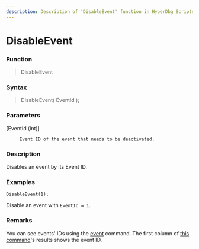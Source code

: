 ```yaml
---
description: Description of 'DisableEvent' function in HyperDbg Scripts
---
```


# DisableEvent

### Function

> DisableEvent

### Syntax

> DisableEvent\( EventId \);

### Parameters

\[EventId \(int\)\]

         Event ID of the event that needs to be deactivated.

### Description

Disables an event by its Event ID.

### Examples

`DisableEvent(1);`

Disable an event with `EventId = 1`.

### **Remarks**

You can see events' IDs using the [event](https://docs.hyperdbg.com/commands/debugging-commands/events) command. The first column of [this command](https://docs.hyperdbg.com/commands/debugging-commands/events)'s results shows the event ID.

